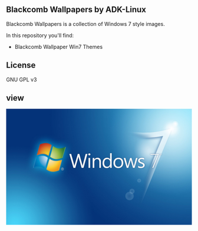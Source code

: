 ## Blackcomb Wallpapers by ADK-Linux

Blackcomb Wallpapers is a collection of Windows 7 style images.

In this repository you'll find:

-  Blackcomb Wallpaper Win7 Themes

## License

GNU GPL v3

## view
![view](View-1.jpg?raw=true)

